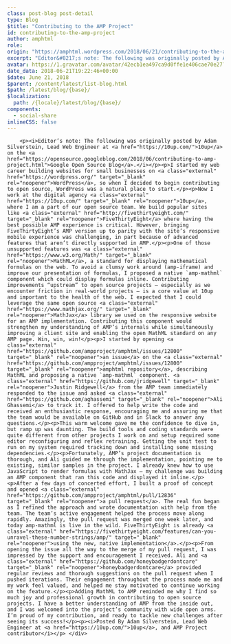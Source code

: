 ```yaml
---
class: post-blog post-detail
type: Blog
$title: "Contributing to the AMP Project"
id: contributing-to-the-amp-project
author: amphtml
role: 
origin: "https://amphtml.wordpress.com/2018/06/21/contributing-to-the-amp-project/amp/"
excerpt: "Editor&#8217;s note: The following was originally posted by Adam Silverstein, Lead Web Engineer at 10up on the Google Open Source Blog. I started my web career building websites for small businesses on WordPress, so when I decided to begin contributing to open source, WordPress was a natural place to start. Now I work at the digital [&#8230;]"
avatar: https://1.gravatar.com/avatar/42ecb1ea497ca9d0ffe1e406cae70e27?s=96&d=identicon&r=G
date_data: 2018-06-21T19:22:46+00:00
$date: June 21, 2018
$parent: /content/latest/list-blog.html
$path: /latest/blog/{base}/
$localization:
  path: /{locale}/latest/blog/{base}/
components:
  - social-share
inlineCSS: false
---
```


<div class="amp-wp-article-content">

		<p><i>Editor’s note: The following was originally posted by Adam Silverstein, Lead Web Engineer at <a href="https://10up.com/">10up</a> on the <a href="https://opensource.googleblog.com/2018/06/contributing-to-amp-project.html">Google Open Source Blog</a>.</i></p><p>I started my web career building websites for small businesses on <a class="external" href="https://wordpress.org/" target="_blank" rel="noopener">WordPress</a>, so when I decided to begin contributing to open source, WordPress was a natural place to start.</p><p>Now I work at the digital agency <a class="external" href="https://10up.com/" target="_blank" rel="noopener">10up</a>, where I am a part of our open source team. We build popular sites like <a class="external" href="http://fivethirtyeight.com/" target="_blank" rel="noopener">FiveThirtyEight</a> where having the best possible AMP experience is critical. However, bringing FiveThirtyEight’s AMP version up to parity with the site’s responsive mobile experience was challenging, in part because of advanced features that aren’t directly supported in AMP.</p><p>One of those unsupported features was <a class="external" href="https://www.w3.org/Math/" target="_blank" rel="noopener">MathML</a>, a standard for displaying mathematical formulas on the web. To avoid a clumsy work around (amp-iframe) and improve our presentation of formulas, I proposed a native `amp-mathml` component which could display formulas inline. Contributing improvements “upstream” to open source projects – especially as we encounter friction in real-world projects – is a core value at 10up and important to the health of the web. I expected that I could leverage the same open source <a class="external" href="https://www.mathjax.org/" target="_blank" rel="noopener">MathJax</a> library we used on the responsive website for an AMP implementation. Contributing this component would strengthen my understanding of AMP’s internals while simultaneously improving a client site and enabling the open MathML standard on any AMP page. Win, win, win!</p><p>I started by opening <a class="external" href="https://github.com/ampproject/amphtml/issues/12800" target="_blank" rel="noopener">an issue</a> on the <a class="external" href="https://github.com/ampproject/amphtml/issues/12800" target="_blank" rel="noopener">amphtml repository</a>, describing MathML and proposing a native `amp-mathml` component. <a class="external" href="https://github.com/jridgewell" target="_blank" rel="noopener">Justin Ridgewell</a> from the AMP team immediately responded to the issue and asked <a class="external" href="https://github.com/aghassemi" target="_blank" rel="noopener">Ali Ghassemi</a> to track it. I offered to help write the code and received an enthusiastic response, encouraging me and assuring me that the team would be available on GitHub and in Slack to answer any questions.</p><p>This warm welcome gave me the confidence to dive in, but ramp up was daunting. The build tools and coding standards were quite different from other projects I work on and setup required some editor reconfiguring and reflex retraining. Getting the unit test to run on my system required tracking down and installing some missing dependencies.</p><p>Fortunately, AMP’s project documentation is thorough, and Ali guided me through the implementation, pointing me to existing, similar samples in the project. I already knew how to use JavaScript to render formulas with MathJax – my challenge was building an AMP component that ran this code and displayed it inline.</p><p>After a few days of concerted effort, I built a proof of concept and opened <a class="external" href="https://github.com/ampproject/amphtml/pull/12836" target="_blank" rel="noopener">a pull request</a>. The real fun began as I refined the approach and wrote documentation with help from the team. The team’s active engagement helped the process move along rapidly. Amazingly, the pull request was merged one week later, and today amp-mathml is live in the wild. FiveThirtyEight is already <a class="external" href="https://fivethirtyeight.com/features/can-you-unravel-these-number-strings/amp/" target="_blank" rel="noopener">using the new, native implementation</a>.</p><p>From opening the issue all the way to the merge of my pull request, I was impressed by the support and encouragement I received. Ali and <a class="external" href="https://github.com/honeybadgerdontcare" target="_blank" rel="noopener">honeybadgerdontcare</a> provided regular reviews and thorough suggestions on the pull request when I pushed iterations. Their engagement throughout the process made me and my work feel valued, and helped me stay motivated to continue working on the feature.</p><p>Adding MathML to AMP reminded me why I find so much joy and professional growth in contributing to open source projects. I have a better understanding of AMP from the inside out, and I was welcomed into the project’s community with wide open arms. I’m proud of my contribution, and ready to tackle new challenges after seeing its success!</p><p><i>Posted By Adam Silverstein, Lead Web Engineer at <a href="https://10up.com/">10up</a>, and AMP Project contributor</i></p>	</div>

	

</div>

